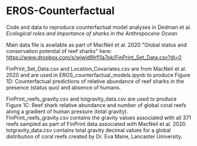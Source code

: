 # EROS-Counterfactual
Code and data to reproduce counterfactual model analyses in Dedman et al. *Ecological roles and importance of sharks in the Anthropocene Ocean*

Main data file is available as part of MacNeil et al. 2020 "Global status and conservation potential of reef sharks" here: https://www.dropbox.com/s/wjwld9lrfl1a7pk/FinPrint_Set_Data.csv?dl=0

FinPrint_Set_Data.csv and Location_Covariates.csv are from MacNeil et al. 2020 and are used in EROS_counterfactual_models.ipynb to produce Figure 1D: Counterfactual predictions of relative abundance of reef sharks in the presence (status quo) and absence of humans.

FinPrint_reefs_gravity.csv and totgravity_data.csv are used to produce Figure 1C: Reef shark relative abundance and number of global coral reefs along a gradient of human pressure (total gravity). FinPrint_reefs_gravity.csv contains the gravity values associated with all 371 reefs sampled as part of FinPrint data associated with MacNeil et al. 2020. totgravity_data.csv contains total gravity decimal values for a global distribution of coral reefs created by Dr. Eva Maire, Lancaster University.
